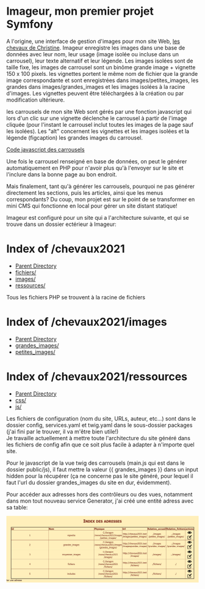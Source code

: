 <h1>Imageur, mon premier projet Symfony</h1>

<p>A l'origine, une interface de gestion d'images pour mon site Web, <a href="http://chrizedday.free.fr">les chevaux de Christine</a>. Imageur enregistre les images dans une base de données avec leur nom, leur usage (image isolée ou incluse dans un carrousel), leur texte alternatif et leur légende. Les images isolées sont de taille fixe, les images de carrousel sont un binôme grande image + vignette 150 x 100 pixels. les vignettes portent le même nom de fichier que la grande image correspondante et sont enregistrées dans images/petites_images, les grandes dans images/grandes_images et les images isolées à la racine d'images. Les vignettes peuvent être téléchargées à la création ou par modification ultérieure.</p>

<p>les carrousels de mon site Web sont gérés par une fonction javascript qui lors d'un clic sur une vignette déclenche le carrousel à partir de l'image cliquée (pour l'instant le carrousel inclut toutes les images de la page sauf les isolées). Les "alt" concernent les vignettes et les images isolées et la légende (figcaption) les grandes images du carrousel.</p>

<p><a href="main.js">Code javascript des carrousels </a></p>

<p>Une fois le carrousel renseigné en base de données, on peut le générer automatiquement en PHP pour n'avoir plus qu'à l'envoyer sur le site et l'inclure dans la bonne page au bon endroit.</p>

<p>Mais finalement, tant qu'à générer les carrousels, pourquoi ne pas générer directement les sections, puis les articles, ainsi que les menus correspondants?
 Du coup, mon projet est sur le point de se transformer en mini CMS qui fonctionne en local pour gérer un site distant statique!</p>
 
 <p>Imageur est configuré pour un site qui a l'architecture suivante, et qui se trouve dans un dossier ectérieur à Imageur:</p>
 <h1>Index of /chevaux2021</h1>
<ul><li><a href="/"> Parent Directory</a></li>
<li><a href="fichiers/"> fichiers/</a></li>
<li><a href="images/"> images/</a></li>
<li><a href="ressources/"> ressources/</a></li>
</ul>

<p>Tous les fichiers PHP se trouvent à la racine de fichiers</p>

<h1>Index of /chevaux2021/images</h1>
<ul><li><a href="/chevaux2021/"> Parent Directory</a></li>
<li><a href="grandes_images/"> grandes_images/</a></li>
<li><a href="petites_images/"> petites_images/</a></li>
</ul>

<h1>Index of /chevaux2021/ressources</h1>
<ul><li><a href="/chevaux2021/"> Parent Directory</a></li>
<li><a href="css/"> css/</a></li>
<li><a href="js/"> js/</a></li>
</ul>

<p>Les fichiers de configuration (nom du site, URLs, auteur, etc...) sont dans le dossier config, services.yaml et twig.yaml dans le sous-dossier packages (j'ai fini par le trouver, il va m'être bien utile!)<br/>
Je travaille actuellement à mettre toute l'architecture du site généré dans les fichiers de config afin que ce soit plus facile à adapter à n'importe quel site.
 </p>
 <p>Pour le javascript de la vue twig des carrousels (main.js qui est dans le dossier public/js), il faut mettre la valeur {{ grandes_images }} dans un input hidden pour la récupérer (ça ne concerne pas le site généré, pour lequel il faut l'url du dossier grandes_images du site en dur, évidemment).</p>
 <p>Pour accéder aux adresses hors des contrôleurs ou des vues, notamment dans mon tout nouveau service Generator, j'ai créé une entité adress avec sa table:<p>
<img src="Adressindex.png">